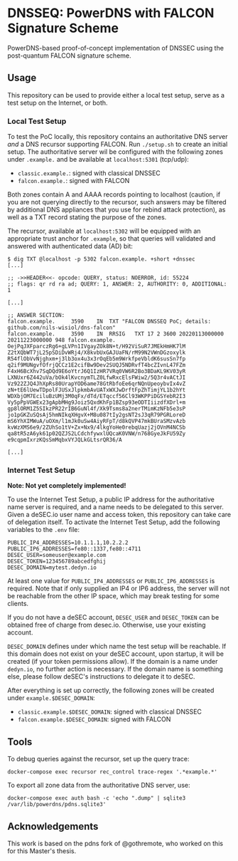 # DNSSEQ: PowerDNS with FALCON Signature Scheme

PowerDNS-based proof-of-concept implementation of DNSSEC using the post-quantum FALCON signature scheme.

## Usage

This repository can be used to provide either a local test setup, serve as a test setup on the Internet, or both.

### Local Test Setup

To test the PoC locally, this repository contains an authoritative DNS server *and* a DNS recursor supporting FALCON.
Run `./setup.sh` to create an initial setup. The authoritative server wil be configured with the following zones under
`.example.` and be available at `localhost:5301` (tcp/udp):

- `classic.example.`: signed with classical DNSSEC
- `falcon.example.`: signed with FALCON

Both zones contain A and AAAA records pointing to localhost (caution, if you are not querying directly to the recursor,
such answers may be filtered by additional DNS appliances that you use for rebind attack protection), as well as a TXT
record stating the purpose of the zones.

The recursor, available at `localhost:5302` will be equipped with an appropriate trust anchor for `.example`, so that
queries will validated and answered with authenticated data (AD) bit:

```
$ dig TXT @localhost -p 5302 falcon.example. +short +dnssec
[...]

;; ->>HEADER<<- opcode: QUERY, status: NOERROR, id: 55224
;; flags: qr rd ra ad; QUERY: 1, ANSWER: 2, AUTHORITY: 0, ADDITIONAL: 1

[...]

;; ANSWER SECTION:
falcon.example.		3590	IN	TXT	"FALCON DNSSEQ PoC; details: github.com/nils-wisiol/dns-falcon"
falcon.example.		3590	IN	RRSIG	TXT 17 2 3600 20220113000000 20211223000000 948 falcon.example. OejPqJXFparczRg6+gLVPn1IVgayZOk8N+t/H92ViSuR7JMEkHmHK7lM Z2tXQbWT7jL25pSDiDvWRj4/X8kvbUxGAJUaFN/rM99N2VWnDGzoxylk R54flObVvNjghxm+j3lb3ox4u3x3rOqEb5m9WrkfpeVbldK6susSn7fp q2if9MUNgvfOfrjQCCz1E2cifBw9Dev2SUQJ5NDRvfT4bcZIvnL47FZm F4xH6BcXhv7SqDQd9E6oYtrJ6Q1IzHR7VRq0VW6R2Bo3BDaKL9KV03yR LXNUxr6Z442uVa/bOk4lKvcnymTLZ0LfwRxcElsFWiw2/5Q3r4vACtJI Vz922ZJQ4JhXpRs80UrapYOD6ame78GtRbfoEe6qrNQnUpeoybvIx4vZ zN+tE6lUewTDpolFJUSxJlpkmbAvUATxWXJwDrftFpZhTimjYL1b2hYt WDXbjOM7EciluBzUMj3M0qFx/dTd/ETqccf56Cl93WKPPiDGSYebR2I3 Vy5pPpVGWEx23gApbMHg9Joiz5QxdKhFp1BZsp93eODTIiizdfXDrl+m gp8lORM1Z5SIkzPR22rIB6GuNl4f/Xk9Tsms8a2nerTMimKzNFb5e3sP jo1pGKZuSQsAj5hmNIkqXHgvX+M8u087tIy2gsNT2sJ3qR79PGRLoreD mS6YhXIMWuA/uOXm/l1mJk0uSw4AiyRFpT/d8kQVP47mkBUraSMzvAzb kvWzXMS6e9/2ZUhSo1tV+Zx+Nx9/4lkgYoHe0rebqUazj2jOVnM4NCSb qa8tR5zA6yk61p02QZJS2LCdchfywxlUQcaK0VNW/n768GyeJkFU59Zy e9cqpmIxrzKQsSmMqbxVYJQLkGLtsrQR36/A

[...]
```

### Internet Test Setup

**Note: Not yet completely implemented!**

To use the Internet Test Setup, a public IP address for the authoritative name server is required, and a name needs to
be delegated to this server. Given a deSEC.io user name and access token, this repository can take care of delegation
itself. To activate the Internet Test Setup, add the following variables to the `.env` file:

```
PUBLIC_IP4_ADDRESSES=10.1.1.1,10.2.2.2
PUBLIC_IP6_ADDRESSES=fe80::1337,fe80::4711
DESEC_USER=someuser@example.com
DESEC_TOKEN=123456789abcedfghij
DESEC_DOMAIN=mytest.dedyn.io
```

At least one value for `PUBLIC_IP4_ADDRESSES` or `PUBLIC_IP6_ADDRESSES` is required. Note that if only supplied an IP4
or IP6 address, the server will not be reachable from the other IP space, which may break testing for some clients.

If you do not have a deSEC account, `DESEC_USER` and `DESEC_TOKEN` can be obtained free of charge from desec.io.
Otherwise, use your existing account.

`DESEC_DOMAIN` defines under which name the test setup will be reachable. If this domain does not exist on your deSEC
account, upon startup, it will be created (if your token permissions allow). If the domain is a name under `dedyn.io`,
no further action is necessary. If the domain name is something else, please follow deSEC's instructions to delegate
it to deSEC.

After everything is set up correctly, the following zones will be created under `example.$DESEC_DOMAIN`:

- `classic.example.$DESEC_DOMAIN`: signed with classical DNSSEC
- `falcon.example.$DESEC_DOMAIN`: signed with FALCON

## Tools

To debug queries against the recursor, set up the query trace:

```
docker-compose exec recursor rec_control trace-regex '.*example.*'
```

To export all zone data from the authoritative DNS server, use:

```
docker-compose exec auth bash -c 'echo ".dump" | sqlite3 /var/lib/powerdns/pdns.sqlite3'
```

## Acknowledgements

This work is based on the pdns fork of @gothremote, who worked on this for this Master's thesis.
